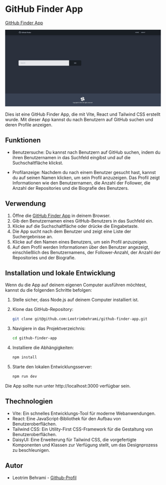 # GitHub Finder App

[GitHub Finder App](https://github-finder-app-zeta-fawn.vercel.app)

![App Screenshot](./src/img/foto.jpg)

Dies ist eine GitHub Finder App, die mit Vite, React und Tailwind CSS erstellt wurde. Mit dieser App kannst du nach Benutzern auf GitHub suchen und deren Profile anzeigen.

## Funktionen

- Benutzersuche: Du kannst nach Benutzern auf GitHub suchen, indem du ihren Benutzernamen in das Suchfeld eingibst und auf die Suchschaltfläche klickst.

- Profilanzeige: Nachdem du nach einem Benutzer gesucht hast, kannst du auf seinen Namen klicken, um sein Profil anzuzeigen. Das Profil zeigt Informationen wie den Benutzernamen, die Anzahl der Follower, die Anzahl der Repositories und die Biografie des Benutzers.

## Verwendung

1. Öffne die [GitHub Finder App](https://github-finder-app-zeta-fawn.vercel.app) in deinem Browser.
2. Gib den Benutzernamen eines GitHub-Benutzers in das Suchfeld ein.
3. Klicke auf die Suchschaltfläche oder drücke die Eingabetaste.
4. Die App sucht nach dem Benutzer und zeigt eine Liste der Suchergebnisse an.
5. Klicke auf den Namen eines Benutzers, um sein Profil anzuzeigen.
6. Auf dem Profil werden Informationen über den Benutzer angezeigt, einschließlich des Benutzernamens, der Follower-Anzahl, der Anzahl der Repositories und der Biografie.

## Installation und lokale Entwicklung

Wenn du die App auf deinem eigenen Computer ausführen möchtest, kannst du die folgenden Schritte befolgen:

1. Stelle sicher, dass Node.js auf deinem Computer installiert ist.
2. Klone das GitHub-Repository:

   ```bash
   git clone git@github.com:Leotrimbehrami/github-finder-app.git

3. Navigiere in das Projektverzeichnis:

    ```bash
    cd github-finder-app
4. Installiere die  Abhängigkeiten:
    ```bash
    npm install
5. Starte den lokalen Entwicklungsserver:
    ```bash
    npm run dev
Die App sollte nun unter http://localhost:3000 verfügbar sein.

## Thechnologien

- Vite: Ein schnelles Entwicklungs-Tool für moderne Webanwendungen.
- React: Eine JavaScript-Bibliothek für den Aufbau von Benutzeroberflächen.
- Tailwind CSS: Ein Utility-First CSS-Framework für die Gestaltung von Benutzeroberflächen.
- DaisyUI: Eine Erweiterung für Tailwind CSS, die vorgefertigte Komponenten und Klassen zur Verfügung stellt, um das Designprozess zu beschleunigen.

## Autor
- Leotrim Behrami  - [Github-Profil](https://github.com/Leotrimbehrami)

